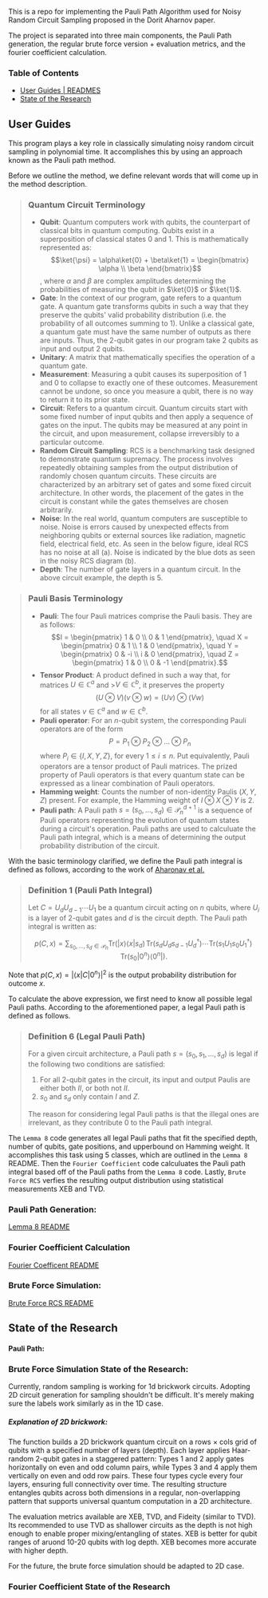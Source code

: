 This is a repo for implementing the Pauli Path Algorithm used for Noisy Random Circuit Sampling proposed in the Dorit Aharnov paper.

The project is separated into three main components, the Pauli Path generation, the regular brute force version + evaluation metrics, and the fourier coefficient calculation.

### Table of Contents
- [User Guides | READMES](#user-guides)
- [State of the Research](#state-of-the-research)

## User Guides
This program plays a key role in classically simulating noisy random circuit sampling in polynomial time. It accomplishes this by using an approach known as the Pauli path method. 

Before we outline the method, we define relevant words that will come up in the method description.
   >### Quantum Circuit Terminology
   >- **Qubit**: Quantum computers work with qubits, the counterpart of classical bits in quantum computing. Qubits exist in a superposition of classical states 0 and 1. This is mathematically represented as: $$\ket{\psi} = \alpha\ket{0} + \beta\ket{1} = \begin{bmatrix} \alpha \\ \beta \end{bmatrix}$$, where $\alpha$ and $\beta$ are complex amplitudes determining the probabilities of measuring the qubit in $\ket{0}$ or $\ket{1}$.
   >- **Gate**: In the context of our program, gate refers to a quantum gate. A quantum gate transforms qubits in such a way that they preserve the qubits' valid probability distribution (i.e. the probability of all outcomes summing to 1). Unlike a classical gate, a quantum gate must have the same number of outputs as there are inputs. Thus, the 2-qubit gates in our program take 2 qubits as input and output 2 qubits.
   >- **Unitary**: A matrix that mathematically specifies the operation of a quantum gate.
   >- **Measurement**: Measuring a qubit causes its superposition of 1 and 0 to collapse to exactly one of these outcomes. Measurement cannot be undone, so once you measure a qubit, there is no way to return it to its prior state.
   >- **Circuit**: Refers to a quantum circuit. Quantum circuits start with some fixed number of input qubits and then apply a sequence of gates on the input. The qubits may be measured at any point in the circuit, and upon measurement, collapse irreversibly to a particular outcome.
   >- **Random Circuit Sampling**: RCS is a benchmarking task designed to demonstrate quantum supremacy. The process involves repeatedly obtaining samples from the output distribution of randomly chosen quantum circuits. These circuits are characterized by an arbitrary set of gates and some fixed circuit architecture. In other words, the placement of the gates in the circuit is constant while the gates themselves are chosen arbitrarily.
   >- **Noise**: In the real world, quantum computers are susceptible to noise. Noise is errors caused by unexpected effects from neighboring qubits or external sources like radiation, magnetic field, electrical field, etc. As seen in the below figure, ideal RCS has no noise at all (a). Noise is indicated by the blue dots as seen in the noisy RCS diagram (b).
   >- **Depth**: The number of gate layers in a quantum circuit. In the above circuit example, the depth is 5.


   > ### Pauli Basis Terminology
   >- **Pauli**: The four Pauli matrices comprise the Pauli basis. They are as follows:
   >$$I = 
   >\begin{pmatrix}
   >1 & 0 \\
   >0 & 1
   >\end{pmatrix}, \quad
   >X = 
   >\begin{pmatrix}
   >0 & 1 \\
   >1 & 0
   >\end{pmatrix}, \quad
   Y = 
   \begin{pmatrix}
   0 & -i \\
   i & 0
   \end{pmatrix}, \quad
   Z = 
   \begin{pmatrix}
   1 & 0 \\
   0 & -1
   \end{pmatrix}.$$
   >- **Tensor Product**: A product defined in such a way that, for matrices $U \in \mathbb{C}^a$ and >$V \in \mathbb{C}^b$, it preserves the property 
   >$$\left( U \otimes V\right)\left( v \otimes w\right)=\left( U v\right) \otimes \left( V w\right)$$ 
   >for all states $v \in \mathbb{C}^a$ and $w \in \mathbb{C}^b$.
   >- **Pauli operator**: For an $n$-qubit system, the corresponding Pauli operators are of the form
   >$$P=P_1 \otimes P_2 \otimes \dots \otimes P_n$$
   >where $P_i \in \{ I,X,Y,Z\}$, for every $1 \leq i \leq n$. Put equivalently, Pauli operators are a tensor product of Pauli matrices. The prized property of Pauli operators is that every quantum state can be expressed as a linear combination of Pauli operators.
   >- **Hamming weight**: Counts the number of non-identity Paulis ($X,Y,Z$) present. For example, the Hamming weight of $I \otimes X \otimes Y$ is 2. 
   >- **Pauli path**: A Pauli path $s = (s_0, \ldots, s_d) \in \mathcal{P}_n^{d+1}$ is a sequence of Pauli operators representing the evolution of quantum states during a circuit's operation. Pauli paths are used to calculuate the Pauli path integral, which is a means of determining the output probability distribution of the circuit. 
   

   With the basic terminology clarified, we define the Pauli path integral is defined as follows, according to the work of [Aharonav et al.](https://arxiv.org/pdf/2211.03999)

   >### Definition 1 (Pauli Path Integral)
   > Let $C = U_d U_{d-1} \cdots U_1$ be a quantum circuit acting on $n$ qubits, where $U_i$ is a layer of 2-qubit gates and $d$ is the circuit depth. The Pauli path integral is written as: 
   >
   > $$p(C, x) = \sum_{s_0, \ldots, s_d \in \mathcal{P}_n} \text{Tr}(|x\rangle \langle x| s_d) \, \text{Tr}(s_d U_d s_{d-1} U_d^\dagger) \cdots \text{Tr}(s_1 U_1 s_0 U_1^\dagger) \, \text{Tr}(s_0 | 0^n \rangle \langle 0^n |).$$

Note that $p(C, x) = |\langle x | C | 0^n \rangle|^2$ is the output probability distribution for outcome $x$. 

To calculate the above expression, we first need to know all possible legal Pauli paths. According to the aforementioned paper, a legal Pauli path is defined as follows.

   >### Definition 6 (Legal Pauli Path)
   >For a given circuit architecture, a Pauli path $s = (s_0, s_1, \ldots, s_d)$ is legal if the following two conditions are satisfied:
   >
   >1. For all 2-qubit gates in the circuit, its input and output Paulis are either both $II$, or both not $II$.
   >2. $s_0$ and $s_d$ only contain $I$ and $Z$.
   >
   > The reason for considering legal Pauli paths is that the illegal ones are irrelevant, as they contribute 0 to the Pauli path integral.

The `Lemma 8` code generates all legal Pauli paths that fit the specified depth, number of qubits, gate positions, and upperbound on Hamming weight. It accomplishes this task using 5 classes, which are outlined in the `Lemma 8` README. Then the `Fourier Coefficient` code calculuates the Pauli path integral based off of the Pauli paths from the `Lemma 8` code. Lastly, `Brute Force RCS` verfies the resulting output distribution using statistical measurements XEB and TVD.

### Pauli Path Generation:
[Lemma 8 README](https://github.com/ilovelogic/Pauli-Path-Method/tree/main/Lemma_8#readme)

### Fourier Coefficient Calculation
[Fourier Coefficent README]()

### Brute Force Simulation:
[Brute Force RCS README](https://github.com/ilovelogic/Pauli-Path-Method/blob/main/Lemma_8/Brute_Force_RCS/README.md)

## State of the Research 

#### Pauli Path:

### Brute Force Simulation State of the Research:
Currently, random sampling is working for 1d brickwork circuits. Adopting 2D circuit generation for sampling shouldn't be difficult. It's merely making sure the labels work similarly as in the 1D case.

##### Explanation of 2D brickwork: 
The function builds a 2D brickwork quantum circuit on a rows × cols grid of qubits with a specified number of layers (depth). Each layer applies Haar-random 2-qubit gates in a staggered pattern: Types 1 and 2 apply gates horizontally on even and odd column pairs, while Types 3 and 4 apply them vertically on even and odd row pairs. These four types cycle every four layers, ensuring full connectivity over time. The resulting structure entangles qubits across both dimensions in a regular, non-overlapping pattern that supports universal quantum computation in a 2D architecture.

The evaluation metrics available are XEB, TVD, and Fideity (similar to TVD). Its recommended to use TVD as shallower circuits as the depth is not high enough to enable proper mixing/entangling of states. XEB is better for qubit ranges of aruond 10-20 qubits with log depth. XEB becomes more accurate with higher depth.

For the future, the brute force simulation should be adapted to 2D case.

### Fourier Coefficient State of the Research


